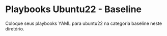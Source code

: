 # Playbooks Ubuntu22 - Baseline

Coloque seus playbooks YAML para ubuntu22 na categoria baseline neste diretório.
